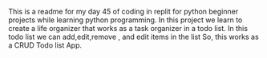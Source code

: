 This is a readme for my day 45 of coding in replit for python beginner projects while learning python programming.
In this project we learn to create a life organizer that works as a task organizer in a todo list.
In this todo list we can add,edit,remove , and edit items in the list So, this works as a CRUD Todo list App.
